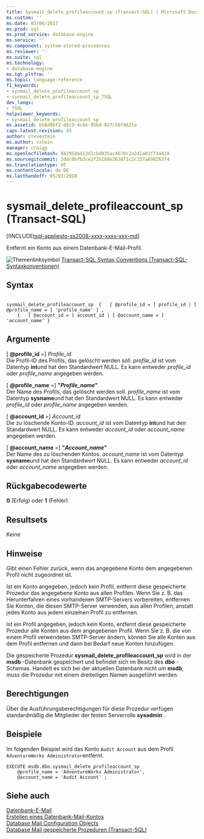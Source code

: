 ```yaml
---
title: Sysmail_delete_profileaccount_sp (Transact-SQL) | Microsoft Docs
ms.custom: ''
ms.date: 03/06/2017
ms.prod: sql
ms.prod_service: database-engine
ms.service: ''
ms.component: system-stored-procedures
ms.reviewer: ''
ms.suite: sql
ms.technology:
- database-engine
ms.tgt_pltfrm: ''
ms.topic: language-reference
f1_keywords:
- sysmail_delete_profileaccount_sp
- sysmail_delete_profileaccount_sp_TSQL
dev_langs:
- TSQL
helpviewer_keywords:
- sysmail_delete_profileaccount_sp
ms.assetid: b58d06f2-d6c9-4c8e-95bd-027c50f4621a
caps.latest.revision: 45
author: stevestein
ms.author: sstein
manager: craigg
ms.openlocfilehash: 84295da413d1cbd835ac4b70c2a241a03ff44410
ms.sourcegitcommit: 2ddc0bfb3ce2f2b160e3638f1c2c237a898263f4
ms.translationtype: HT
ms.contentlocale: de-DE
ms.lasthandoff: 05/03/2018
---
```

# <a name="sysmaildeleteprofileaccountsp-transact-sql"></a>sysmail_delete_profileaccount_sp (Transact-SQL)
[!INCLUDE[tsql-appliesto-ss2008-xxxx-xxxx-xxx-md](../../includes/tsql-appliesto-ss2008-xxxx-xxxx-xxx-md.md)]

  Entfernt ein Konto aus einem Datenbank-E-Mail-Profil.  
  
 ![Themenlinksymbol](../../database-engine/configure-windows/media/topic-link.gif "Topic link icon") [Transact-SQL Syntax Conventions (Transact-SQL-Syntaxkonventionen)](../../t-sql/language-elements/transact-sql-syntax-conventions-transact-sql.md)  
  
## <a name="syntax"></a>Syntax  
  
```  
  
sysmail_delete_profileaccount_sp  {   [ @profile_id = ] profile_id | [ @profile_name = ] 'profile_name' } ,  
    {   [ @account_id = ] account_id | [ @account_name = ] 'account_name' }  
```  
  
## <a name="arguments"></a>Argumente  
 [ **@profile_id** =] *Profile_id*  
 Die Profil-ID des Profils, das gelöscht werden soll. *profile_id* ist vom Datentyp **int**und hat den Standardwert NULL. Es kann entweder *profile_id* oder *profile_name* angegeben werden.  
  
 [ **@profile_name** =] **"***Profile_name***"**  
 Der Name des Profils, das gelöscht werden soll. *profile_name* ist vom Datentyp **sysname**und hat den Standardwert NULL. Es kann entweder *profile_id* oder *profile_name* angegeben werden.  
  
 [ **@account_id** =] *Account_id*  
 Die zu löschende Konto-ID. *account_id* ist vom Datentyp **int**und hat den Standardwert NULL. Es kann entweder *account_id* oder *account_name* angegeben werden.  
  
 [ **@account_name** =] **"***Account_name***"**  
 Der Name des zu löschenden Kontos. *account_name* ist vom Datentyp **sysname**und hat den Standardwert NULL. Es kann entweder *account_id* oder *account_name* angegeben werden.  
  
## <a name="return-code-values"></a>Rückgabecodewerte  
 **0** (Erfolg) oder **1** (Fehler)  
  
## <a name="result-sets"></a>Resultsets  
 Keine  
  
## <a name="remarks"></a>Hinweise  
 Gibt einen Fehler zurück, wenn das angegebene Konto dem angegebenen Profil nicht zugeordnet ist.  
  
 Ist ein Konto angegeben, jedoch kein Profil, entfernt diese gespeicherte Prozedur das angegebene Konto aus allen Profilen. Wenn Sie z. B. das Herunterfahren eines vorhandenen SMTP-Servers vorbereiten, entfernen Sie Konten, die diesen SMTP-Server verwenden, aus allen Profilen, anstatt jedes Konto aus jedem einzelnen Profil zu entfernen.  
  
 Ist ein Profil angegeben, jedoch kein Konto, entfernt diese gespeicherte Prozedur alle Konten aus dem angegebenen Profil. Wenn Sie z. B. die von einem Profil verwendeten SMTP-Server ändern, können Sie alle Konten aus dem Profil entfernen und dann bei Bedarf neue Konten hinzufügen.  
  
 Die gespeicherte Prozedur **sysmail_delete_profileaccount_sp** wird in der **msdb** -Datenbank gespeichert und befindet sich im Besitz des **dbo** -Schemas. Handelt es sich bei der aktuellen Datenbank nicht um **msdb**, muss die Prozedur mit einem dreiteiligen Namen ausgeführt werden.  
  
## <a name="permissions"></a>Berechtigungen  
 Über die Ausführungsberechtigungen für diese Prozedur verfügen standardmäßig die Mitglieder der festen Serverrolle **sysadmin** .  
  
## <a name="examples"></a>Beispiele  
 Im folgenden Beispiel wird das Konto `Audit Account` aus dem Profil `AdventureWorks Administrator`entfernt.  
  
```  
EXECUTE msdb.dbo.sysmail_delete_profileaccount_sp  
    @profile_name = 'AdventureWorks Administrator',  
    @account_name = 'Audit Account' ;  
```  
  
## <a name="see-also"></a>Siehe auch  
 [Datenbank-E-Mail](../../relational-databases/database-mail/database-mail.md)   
 [Erstellen eines Datenbank-Mail-Kontos](../../relational-databases/database-mail/create-a-database-mail-account.md)   
 [Database Mail Configuration Objects](../../relational-databases/database-mail/database-mail-configuration-objects.md)   
 [Database Mail gespeicherte Prozeduren &#40;Transact-SQL&#41;](../../relational-databases/system-stored-procedures/database-mail-stored-procedures-transact-sql.md)  
  
  
